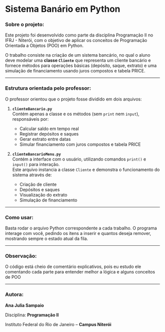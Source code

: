 # Sistema Banário em Python

### Sobre o projeto:
Este projeto foi desenvolvido como parte da disciplina Programação II no IFRJ - Niterói, com o objetivo de aplicar os conceitos de Programação Orientada a Objetos (POO) em Python.

O trabalho consiste na criação de um sistema bancário, no qual o aluno deve modelar uma **classe `Cliente`** que representa um cliente bancário e fornece métodos para operações básicas (depósito, saque, extrato) e uma simulação de financiamento usando juros compostos e tabela PRICE.

---

### Estrutura orientada pelo professor:

O professor orientou que o projeto fosse dividido em dois arquivos:

1. **`clienteBancario.py`**  
   Contém apenas a classe e os métodos (sem `print` nem `input`), responsáveis por:
   - Calcular saldo em tempo real  
   - Registrar depósitos e saques  
   - Gerar extrato entre datas  
   - Simular financiamento com juros compostos e tabela PRICE  

2. **`clienteBancarioMenu.py`**  
   Contém a interface com o usuário, utilizando comandos `print()` e `input()` para interação.  
   Este arquivo instancia a classe `Cliente` e demonstra o funcionamento do sistema através de:
   - Criação de cliente  
   - Depósitos e saques  
   - Visualização do extrato  
   - Simulação de financiamento  

---

### Como usar:

Basta rodar o arquivo Python correspondente a cada trabalho. O programa interage com você, pedindo os itens a inserir e quantos deseja remover, mostrando sempre o estado atual da fila.

---

### Observação: 
O código está cheio de comentário explicativos, pois eu estudo ele comentando cada parte para entender melhor a lógica e alguns conceitos de POO

---

### Autora:
**Ana Julia Sampaio**

Disciplina: **Programação II**

Instituto Federal do Rio de Janeiro – **Campus Niterói**
